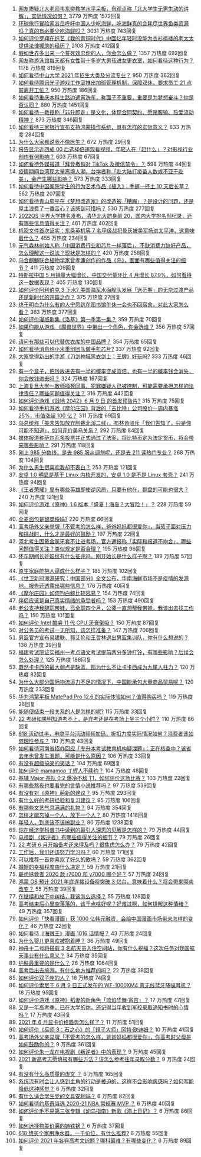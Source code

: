 1. [网友质疑北大老师韦东奕教学水平呆板，有观点称「北大学生无需生动的讲解」，实际情况如何？](https://www.zhihu.com/question/463589084) 3779 万热度 1572回复
1. [环球旅行冒险家谷岳呼吁中国人少吃海鲜，吃海鲜真的会耗尽世界鱼类资源吗？真的有必要少吃海鲜吗？](https://www.zhihu.com/question/463886399) 3031 万热度 743回复
1. [如何评价罗翔在综艺《我的青铜时代》中回忆年轻时没能为衣衫褴褛的老太太提供法律援助的经历？](https://www.zhihu.com/question/464013828) 2108 万热度 412回复
1. [假如世界多出来一个誓死效忠你的人，你会怎么做？](https://www.zhihu.com/question/462848357) 1357 万热度 692回复
1. [网友称游泳馆每天都有女性带十多岁大男孩进女更衣室，如何看待这种行为？](https://www.zhihu.com/question/463887838) 1178 万热度 819回复
1. [如何看待中山大学 2021 年招生大类及分流专业？](https://www.zhihu.com/question/463925066) 950 万热度 362回复
1. [如何看待腾讯光子游戏工作室推出加班管理机制，保障双休，要求员工 21 点前离开工位？](https://www.zhihu.com/question/464150896) 950 万热度 186回复
1. [如何看待重庆本科生路边通宵洗车，称面子不重要，重要是为梦想奋斗？你是否认同？](https://www.zhihu.com/question/463828183) 880 万热度 1451回复
1. [如何看待一教授称「非升即走」是文化，体现合同契约、愿赌服输、热爱流动精神？](https://www.zhihu.com/question/464057866) 873 万热度 346回复
1. [如何看待三家银行宣布支持鸿蒙操作系统，具有怎样的实际意义？](https://www.zhihu.com/question/463778303) 833 万热度 284回复
1. [为什么大家都说我不像医生？](https://www.zhihu.com/question/463550139) 672 万热度 29回复
1. [报告显示近四成 00 后选择倍速观看视频，年轻人在「赶什么」？对影视行业创作有何影响？](https://www.zhihu.com/question/464019954) 603 万热度 67回复
1. [如何看待外媒报道「拜登撤销对 TikTok 及微信禁令」？](https://www.zhihu.com/question/464157297) 598 万热度 44回复
1. [疫情期间台湾现大量离境人潮，台学者称「赴大陆打疫苗人数或不亚于赴美」，会产生哪些影响？](https://www.zhihu.com/question/463915254) 573 万热度 333回复
1. [如何看待中国美院学生的行为艺术作品《植入》：手握一抔土 10 天后长草？](https://www.zhihu.com/question/463307719) 562 万热度 207回复
1. [如何看待青山周平在《梦想改造家》的改造被「糟蹋」？是设计的问题，还是屋主浪费了一番苦心？该感到可惜吗？](https://www.zhihu.com/question/462730740) 530 万热度 277回复
1. [2022QS 世界大学排名发布，清华北大跻身前 20，国内大学排名创纪录，还有哪些信息值得关注？](https://www.zhihu.com/question/463988313) 461 万热度 402回复
1. [机密文件首次证实：东条英机等 7 名甲级战犯骨灰被美军扬进太平洋，这意味着什么？](https://www.zhihu.com/question/463707211) 455 万热度 234回复
1. [元气森林创始人称「中国消费行业和芯片一样落后」，不缺消费力缺好产品，怎么理解这一说法？现状是怎样的？](https://www.zhihu.com/question/464022675) 420 万热度 258回复
1. [乌合麒麟联合植物学家曾孝濂创作的作品《岛》，画面有哪些值得关注的细节？](https://www.zhihu.com/question/463946010) 411 万热度 209回复
1. [特斯拉中国 5 月销量大幅增长，中国交付量环比 4 月增长 87.9%，如何看待这一数据表现？](https://www.zhihu.com/question/463536427) 405 万热度 130回复
1. [如何评价阿利伯克 3 下水? 美国海军水面舰队发展「迷茫期」的无奈过渡产品还是新时代的开篇之作？](https://www.zhihu.com/question/463924306) 375 万热度 27回复
1. [终于明白为什么有的人宁愿趴在图书馆午休一会也不回宿舍，对此大家怎么看？](https://www.zhihu.com/question/456455985) 363 万热度 377回复
1. [如何评价漫威剧集《洛基》第一季第一集？](https://www.zhihu.com/question/464034803) 359 万热度 70回复
1. [如果你能从游戏 《魔兽世界》中带出一个角色，你会选谁？](https://www.zhihu.com/question/462389624) 356 万热度 57回复
1. [请问有那些可以代替优衣库的中国品牌？](https://www.zhihu.com/question/451270885) 354 万热度 65回复
1. [如何看待消息称小米重组团队做手机芯片?](https://www.zhihu.com/question/464043487) 337 万热度 92回复
1. [大家觉得新出的手游《刀剑神域黑衣剑士：王牌》好玩吗?](https://www.zhihu.com/question/464041915) 333 万热度 46回复
1. [有一个盒子，把钱放进去有一半的概率变成双倍，也有一半的概率钱会消失，你会放钱进去吗？](https://www.zhihu.com/question/463236177) 324 万热度 167回复
1. [上海复旦大学一教师捅死同事，犯罪嫌疑人已被控制，可能需要承担怎样的法律责任？哪些问题值得关注？](https://www.zhihu.com/question/463773359) 316 万热度 442回复
1. [如何评价游戏《战地 2042》6 月 9 日 的首发预告片?](https://www.zhihu.com/question/464165838) 315 万热度 75回复
1. [如何看待手机游戏《摩尔庄园》背后的「吉比特」公司股价一周内暴涨 25%，市值涨超 100 亿？](https://www.zhihu.com/question/463704962) 311 万热度 69回复
1. [乌总统称「美未告知放弃制裁北溪二线」，布林肯驳斥「我们告知了，只是你可能不知道」，如何评价美乌关系？](https://www.zhihu.com/question/464060123) 292 万热度 84回复
1. [媒体报道称萨尔瓦多投票并正式通过了法案，将比特币定为法定货币，将会带来哪些影响？](https://www.zhihu.com/question/463566253) 291 万热度 118回复
1. [刚上 985 分数线，是去 985 服从调剂呢，还是去 211 读热门专业？](https://www.zhihu.com/question/448604507) 268 万热度 104回复
1. [为什么男生很喜欢我却不表白？](https://www.zhihu.com/question/463798880) 253 万热度 121回复
1. [安卓 1.0 明显是基于 Linux 内核开发的，安卓 1.0 是不是 Linux 套壳？](https://www.zhihu.com/question/463995705) 241 万热度 94回复
1. [《王者荣耀》里有哪些英雄即使逆风局，只要有他在，翻盘的可能也很大？](https://www.zhihu.com/question/462971541) 240 万热度 121回复
1. [如何评价游戏《原神》1.6 版本「盛夏！海岛？大冒险！」？](https://www.zhihu.com/question/464073550) 228 万热度 59回复
1. [全麦面包是智商税吗?](https://www.zhihu.com/question/416804902) 220 万热度 66回复
1. [高考场外父亲举牌「不管考的怎么样，爸爸妈妈都很爱你」，当孩子面对压力和挑战时，什么才是最好的鼓励？](https://www.zhihu.com/question/464058857) 197 万热度 22回复
1. [河北考生因戴金属牙套不让进考场，官方通报称「实际和报道不吻合」，哪些问题值得关注？类似规定是否合理？](https://www.zhihu.com/question/463806366) 195 万热度 96回复
1. [怀孕期间长妊娠纹有什么征兆吗，刚开始长是什么样子啊？](https://www.zhihu.com/question/309491806) 189 万热度 57回复
1. [原生家庭能把人逼成什么样子？](https://www.zhihu.com/question/445787783) 185 万热度 102回复
1. [《世卫新冠溯源研究：中国部分》全文公布，华南海鲜市场不是疫情的发源地，报告还透露出哪些信息？](https://www.zhihu.com/question/464006198) 176 万热度 40回复
1. [《摩尔庄园》如何钓白鲸比较容易？](https://www.zhihu.com/question/463403987) 154 万热度 74回复
1. [伴侣应该是自己真实情绪的承受者吗？](https://www.zhihu.com/question/302561314) 153 万热度 490回复
1. [老公支持我辞职带娃，已全职四个月，公婆一直想帮我带娃，我该出去找工作吗？](https://www.zhihu.com/question/429050361) 150 万热度 101回复
1. [如何评价 Intel 酷睿 11 代 CPU 牙膏倒吸？](https://www.zhihu.com/question/441892505) 150 万热度 87回复
1. [对公务员的考试一无所知，该怎样准备？](https://www.zhihu.com/question/321438898) 147 万热度 706回复
1. [男篮官方宣布易建联、郭艾伦和王哲林退出男篮集训队，你有什么想说的？](https://www.zhihu.com/question/464171039) 138 万热度 39回复
1. [福建考试院证实福州一考点语文考试提前两分多钟打铃，有哪些影响？后续会怎么处理？](https://www.zhihu.com/question/463943012) 125 万热度 186回复
1. [既然卡卡西的最大弱点是缺蓝，那为什么不让卡卡西成为九尾人柱力？](https://www.zhihu.com/question/459339714) 120 万热度 82回复
1. [为什么大部分国际物流运力不足的情况下，中国能承包大量商品贸易呢？](https://www.zhihu.com/question/463894187) 120 万热度 233回复
1. [华为鸿蒙平板 MatePad Pro 12.6 的实际体验如何？值得购买吗？](https://www.zhihu.com/question/464198645) 119 万热度 26回复
1. [能随便结束一段关系的人是怎样的呢?](https://www.zhihu.com/question/463377855) 115 万热度 33回复
1. [22 考研如果明知道考不上，是弃考还是在考场上坐三个小时？](https://www.zhihu.com/question/463857051) 110 万热度 86回复
1. [618 活动过半，电商平台活动频频加码，折扣力度实际情况如何？消费者该如何理性参与？](https://www.zhihu.com/question/464028524) 110 万热度 43回复
1. [如何看待河南省招办回应「专升本考试教育机构疑泄题」：正在核查中？该省去年也曾发生泄题，可能是什么原因？](https://www.zhihu.com/question/464094074) 106 万热度 33回复
1. [有没有超级搞笑的笑话？](https://www.zhihu.com/question/458404795) 104 万热度 69回复
1. [如何评价 mamamoo 丁辉人不续约？](https://www.zhihu.com/question/464084992) 104 万热度 48回复
1. [基辅 Major 茶队 0:2 爆冷不敌 T1，如何评价这场比赛？](https://www.zhihu.com/question/464122557) 103 万热度 22回复
1. [有哪些熬夜也要看完的言情小说推荐吗？](https://www.zhihu.com/question/376391570) 97 万热度 539回复
1. [有没有对《原神》萌新的建议？](https://www.zhihu.com/question/433204646) 95 万热度 293回复
1. [有什么好的考研经验和复习建议？](https://www.zhihu.com/question/281957516) 95 万热度 106回复
1. [有哪些文艺气息满满的礼物？](https://www.zhihu.com/question/54909953) 94 万热度 354回复
1. [怎样才能忘掉一个人，放下一个人？](https://www.zhihu.com/question/431715988) 80 万热度 1418回复
1. [年轻人，到底该不该搞副业？](https://www.zhihu.com/question/448721015) 80 万热度 1238回复
1. [你在经济学科普书中读到的最引人深思的见解是怎样的？](https://www.zhihu.com/question/456001371) 79 万热度 44回复
1. [电视剧 《叛逆者》有哪些值得关注的细节？](https://www.zhihu.com/question/463726081) 79 万热度 26回复
1. [22 考研 6 月开始备考还来得及吗？很焦虑怎么办？](https://www.zhihu.com/question/464058784) 79 万热度 42回复
1. [工作后，我们还该努力学习吗？](https://www.zhihu.com/question/463179609) 60 万热度 171回复
1. [可以推荐一首你喜欢了好久的歌吗？](https://www.zhihu.com/question/461209882) 59 万热度 362回复
1. [婚姻的幸福程度由什么决定？](https://www.zhihu.com/question/459300547) 59 万热度 21回复
1. [联想拯救者 2020 款 r7000 和 y7000 哪个好？](https://www.zhihu.com/question/394249932) 57 万热度 24回复
1. [鸿蒙 OS 预计 2021 年底连接设备将突破 3 亿台，意味着什么？将会带来哪些改变？](https://www.zhihu.com/question/463834577) 55 万热度 39回复
1. [在继续和放下中纠结，我该怎么选择？](https://www.zhihu.com/question/463424165) 55 万热度 128回复
1. [高考结束后心里空落落的，该干点啥好呢？好难过啊，如何排解这种情绪？](https://www.zhihu.com/question/463903480) 49 万热度 357回复
1. [如何评价「快看漫画」获 1000 亿韩元融资，会给中国漫画市场带来怎样的变化？](https://www.zhihu.com/question/464056519) 46 万热度 22回复
1. [如何看待《海贼王》漫画 1016 话情报？](https://www.zhihu.com/question/464027691) 43 万热度 24回复
1. [为什么婴儿更喜欢被抱着睡？](https://www.zhihu.com/question/454465321) 36 万热度 49回复
1. [神舟十二号将搭载 3 名航天员入住空间站，你有什么祝福？这次任务对我国航天事业有什么意义？](https://www.zhihu.com/question/464203408) 34 万热度 35回复
1. [护肤最重要的是什么？](https://www.zhihu.com/question/428147299) 26 万热度 1064回复
1. [高考后出去旅游，有什么地方推荐的吗？](https://www.zhihu.com/question/459482130) 22 万热度 38回复
1. [如何评价双子座的人？](https://www.zhihu.com/question/386252037) 18 万热度 74回复
1. [如何评价索尼于 6 月 9 日正式发布的 WF-1000XM4 真无线蓝牙降噪耳机？](https://www.zhihu.com/question/463984969) 18 万热度 95回复
1. [如何评价游戏《原神》稻妻的新角色「琉焰华舞·宵宫」？](https://www.zhihu.com/question/463720589) 17 万热度 47回复
1. [又是一年高考季，已在大学的你，还记得当年收到军校录取通知书时的心情吗？](https://www.zhihu.com/question/461328713) 17 万热度 43回复
1. [2021 年 6 月显卡价格趋势怎么样了？](https://www.zhihu.com/question/462608710) 11 万热度 51回复
1. [如何评价《巫师 3：石之心》的「镜子大师」冈特·欧迪姆？](https://www.zhihu.com/question/49342291) 10 万热度 41回复
1. [高考场外父亲举牌「不管考的怎么样，爸爸妈妈都很爱你」，你高考时父母是如何鼓励你的？](https://www.zhihu.com/question/463920865) 9 万热度 361回复
1. [如何评价朱一龙在电视剧《叛逆者》中的表现？](https://www.zhihu.com/question/388819632) 9 万热度 45回复
1. [2021 新高考志愿填报有哪些方法？该怎么参考往年录取分数？](https://www.zhihu.com/question/431604213) 9 万热度 24回复
1. [有没有什么高质量的虐文 ？](https://www.zhihu.com/question/438735007) 6 万热度 165回复
1. [系统流有时会让人感到主角的行动是被迫的，这样不会影响爽感吗？如何写能降低这种感觉？](https://www.zhihu.com/question/463918537) 6 万热度 32回复
1. [有什么适合学生党的文具安利吗？](https://www.zhihu.com/question/368136906) 6 万热度 82回复
1. [如何看待约基奇当选 2020-21 NBA 常规赛 MVP ？](https://www.zhihu.com/question/463999051) 6 万热度 40回复
1. [如何评价毛不易第三张专辑《幼鸟指南》新歌《海上日记》？](https://www.zhihu.com/question/463973320) 6 万热度 86回复
1. [如何选择物美价廉的铸铁锅？](https://www.zhihu.com/question/20683839) 6 万热度 37回复
1. [618 想买个家用净水器，一千价位，有什么推荐?](https://www.zhihu.com/question/456644378) 6 万热度 55回复
1. [如何评价 2021 年各卷高考文综题？哪科最难？有哪些变化？](https://www.zhihu.com/question/463595992) 6 万热度 89回复